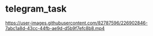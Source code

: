 # telegram_task

https://user-images.githubusercontent.com/82787596/226902846-7abc1a8d-43cc-44fb-ae9d-d5b9f7efc8b8.mp4


